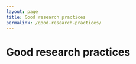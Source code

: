 ```yaml
---
layout: page
title: Good research practices
permalink: /good-research-practices/
---
```



# Good research practices
